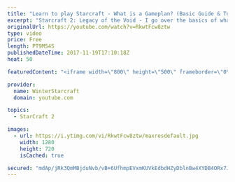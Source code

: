 ```yaml
---
title: "Learn to play Starcraft - What is a Gameplan? (Basic Guide & Tutorial)"
excerpt: "Starcraft 2: Legacy of the Void - I go over the basics of what a gameplan in starcraft 2 is and how to put one together.  Note this is not a guide on WHAT gameplan you should be using as each race!"
originalUrl: https://youtube.com/watch?v=RkwtFcw8ztw
type: video
price: Free
length: PT9M54S
publishedDateTime: 2017-11-19T17:10:18Z
heat: 50

featuredContent: "<iframe width=\"800\" height=\"500\" frameborder=\"0\" src=\"https://www.youtube.com/embed/RkwtFcw8ztw\" allow=\"accelerometer; autoplay; encrypted-media; gyroscope; picture-in-picture\" allowfullscreen></iframe>"

provider:
  name: WinterStarcraft
  domain: youtube.com

topics:
  - StarCraft 2

images:
  - url: https://i.ytimg.com/vi/RkwtFcw8ztw/maxresdefault.jpg
    width: 1280
    height: 720
    isCached: true

secured: "mdAp/jRk3QmMBjduNvb/vB+6UfhmpEVxmKUVkEdbdHZyDblnBw4XYDB4ORx7JdWK0yTGTvDeDFk9hkx0mb3cUt6GbKwjFXGz4K4P1+YIlPVQw7r+HrDc3yQnWWOvcT2f/4Qy/UNx6FsDsb12M48/nJHPeGIBPbqeGTHCaBCLaF9TmSap+KXrNcx13ojvrQT4Ovzudu4M38ZarPIN5fS+0z7X+EbmgX9ROWDS2qLU9JFdhozPpWA1+CaZznYBgXAJpEWnT8j1ENHDXp6aBdcA3zQYJMpjo8VrictEUfeyolc/5i3IkbnLe6H3tuId+FJ2xIkPU9Wr82zRTWpA9mdNSUVqc2+VwmAkrENebCiM/ZcwSlPbNM60dg/+QdrfKpWKIokffMPVzoAX4AB+I02oQxlTiRWdnJUYoOOgxLFA5Xw=;o58TFGRIWyAQdsVtKwP5OQ=="
---
```


